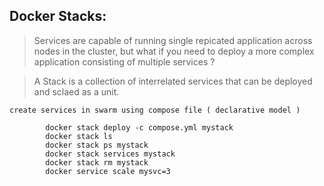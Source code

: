 ## Docker Stacks: 

> Services are capable of running single repicated application across nodes in the cluster, but what if you need to deploy a more complex application consisting of multiple services ?

> A Stack is a collection of interrelated services that can be deployed and sclaed as a unit. 

```
create services in swarm using compose file ( declarative model )

        docker stack deploy -c compose.yml mystack
        docker stack ls
        docker stack ps mystack
        docker stack services mystack
        docker stack rm mystack
        docker service scale mysvc=3
```
